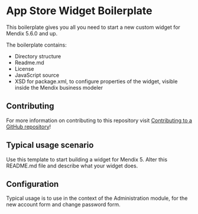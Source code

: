 # App Store Widget Boilerplate

This boilerplate gives you all you need to start a new custom widget for Mendix
5.6.0 and up.

The boilerplate contains:
- Directory structure
- Readme.md
- License
- JavaScript source
- XSD for package.xml, to configure properties of the widget, visible inside the
 Mendix business modeler

## Contributing

For more information on contributing to this repository visit [Contributing to a GitHub repository](https://world.mendix.com/display/howto50/Contributing+to+a+GitHub+repository)!

## Typical usage scenario

Use this template to start building a widget for Mendix 5.
Alter this README.md file and describe what your widget does.
 
## Configuration

Typical usage is to use in the context of the Administration module, for the new account form and change password form.